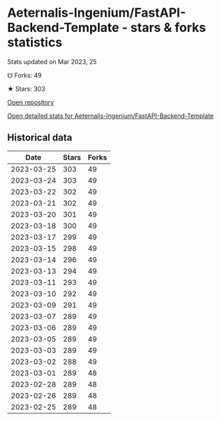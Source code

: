 # Aeternalis-Ingenium/FastAPI-Backend-Template - stars & forks statistics

Stats updated on Mar 2023, 25

☋ Forks: 49

★ Stars: 303

[Open repository](https://github.com/Aeternalis-Ingenium/FastAPI-Backend-Template)

[Open detailed stats for Aeternalis-Ingenium/FastAPI-Backend-Template](https://reviewgithub.com/rep/Aeternalis-Ingenium/FastAPI-Backend-Template)

## Historical data
| Date | Stars | Forks |
|------|-------|-------|
| 2023-03-25 | 303 | 49 | 
| 2023-03-24 | 303 | 49 | 
| 2023-03-22 | 302 | 49 | 
| 2023-03-21 | 302 | 49 | 
| 2023-03-20 | 301 | 49 | 
| 2023-03-18 | 300 | 49 | 
| 2023-03-17 | 299 | 49 | 
| 2023-03-15 | 298 | 49 | 
| 2023-03-14 | 296 | 49 | 
| 2023-03-13 | 294 | 49 | 
| 2023-03-11 | 293 | 49 | 
| 2023-03-10 | 292 | 49 | 
| 2023-03-09 | 291 | 49 | 
| 2023-03-07 | 289 | 49 | 
| 2023-03-06 | 289 | 49 | 
| 2023-03-05 | 289 | 49 | 
| 2023-03-03 | 289 | 49 | 
| 2023-03-02 | 288 | 49 | 
| 2023-03-01 | 289 | 48 | 
| 2023-02-28 | 289 | 48 | 
| 2023-02-26 | 289 | 48 | 
| 2023-02-25 | 289 | 48 | 

